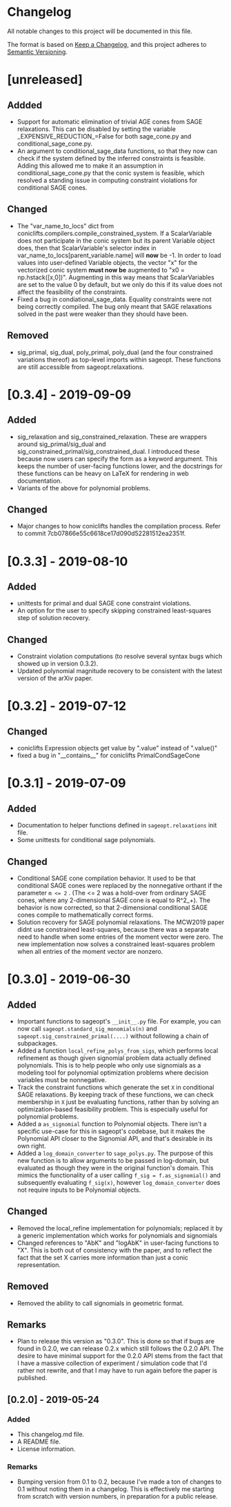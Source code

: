 # Changelog
All notable changes to this project will be documented in this file.

The format is based on [Keep a Changelog](https://keepachangelog.com/en/1.0.0/),
and this project adheres to [Semantic Versioning](https://semver.org/spec/v2.0.0.html).

# [unreleased]
## Addded
 - Support for automatic elimination of trivial AGE cones from SAGE relaxations. This can be disabled
 by setting the variable \_EXPENSIVE\_REDUCTION\_=False for both sage_cone.py and conditional_sage_cone.py.
 - An argument to conditional\_sage\_data functions, so that they now can check if the system
 defined by the inferred constraints is feasible. Adding this allowed me to make it an assumption
 in conditional_sage_cone.py that the conic system is feasible, which resolved a standing issue
 in computing constraint violations for conditional SAGE cones.
## Changed
 - The "var_name_to_locs" dict from coniclifts.compilers.compile_constrained_system. If a ScalarVariable
 does not participate in the conic system but its parent Variable object does, then that ScalarVariable's
 selector index in var_name_to_locs\[parent_variable.name\] will **now** be -1. In order to load values
 into user-defined Variable objects, the vector "x" for the vectorized conic system **must now be** augmented
 to "x0 = np.hstack(\[x,0\])". Augmenting in this way means that ScalarVariables are set to the value 0
 by default, but we only do this if its value does not affect the feasibility of the constraints.
 - Fixed a bug in condiational_sage_data. Equality constraints were not being correctly compiled.
 The bug only meant that SAGE relaxations solved in the past were weaker than they should have been.
## Removed
 - sig_primal, sig_dual, poly_primal, poly_dual (and the four constrained variations thereof)
 as top-level imports within sageopt. These functions are still accessible from sageopt.relaxations.

# [0.3.4] - 2019-09-09
## Added
 - sig_relaxation and sig_constrained_relaxation. These are wrappers around sig_primal/sig_dual
 and sig_constrained_primal/sig_constrained_dual. I introduced these because now users can specify the
 form as a keyword argument. This keeps the number of user-facing functions lower, and
 the docstrings for these functions can be heavy on LaTeX for rendering in web documentation.
 - Variants of the above for polynomial problems.
## Changed
 - Major changes to how coniclifts handles the compilation process. Refer to commit 7cb07866e55c6618ce17d090d52281512ea2351f.


# [0.3.3] - 2019-08-10
## Added
 - unittests for primal and dual SAGE cone constraint violations.
 - An option for the user to specify skipping constrained least-squares step of solution recovery.
## Changed
 - Constraint violation computations (to resolve several syntax bugs which showed up in version 0.3.2).
 - Updated polynomial magnitude recovery to be consistent with the latest version of the arXiv paper.


# [0.3.2] - 2019-07-12
## Changed
 - coniclifts Expression objects get value by ".value" instead of ".value()"
 - fixed a bug in "\_\_contains\_\_" for coniclifts PrimalCondSageCone


# [0.3.1] - 2019-07-09
## Added
 - Documentation to helper functions defined in ``sageopt.relaxations`` init file.
 - Some unittests for conditional sage polynomials.
## Changed
 - Conditional SAGE cone compilation behavior. It used to be that conditional
 SAGE cones were replaced by the nonnegative orthant if the parameter ``m <= 2`` .
 (The <= 2 was a hold-over from ordinary SAGE cones, where any 2-dimensional SAGE cone
 is equal to R^2_+). The behavior is now corrected, so that 2-dimensional conditional
 SAGE cones compile to mathematically correct forms.
 - Solution recovery for SAGE polynomial relaxations. The MCW2019 paper didnt use
 constrained least-squares, because there was a separate need to handle when some
 entries of the moment vector were zero. The new implementation now solves a
 constrained least-squares problem when all entries of the moment vector are nonzero.


# [0.3.0] - 2019-06-30
## Added
 - Important functions to sageopt's ``__init__.py`` file.
 For example, you can now call ``sageopt.standard_sig_monomials(n)`` and
 ``sageopt.sig_constrained_primal(....)`` without following a chain of
 subpackages.
 - Added a function ``local_refine_polys_from_sigs``, which performs local refinement
   as though given signomial problem data actually defined polynomials. This
   is to help people who only use signomials as a modeling tool for polynomial
   optimization problems where decision variables must be nonnegative.
 - Track the constraint functions which generate the set ``X`` in conditional SAGE
  relaxations. By keeping track of these functions, we can check membership in ``X``
  just be evaluating functions, rather than by solving an optimization-based
  feasibility problem. This is especially useful for polynomial problems.
 - Added a ``as_signomial`` function to Polynomial objects. There isn't a specific
    use-case for this in sageopt's codebase, but it makes the Polynomial API closer
    to the Signomial API, and that's desirable in its own right.
 - Added a ``log_domain_converter`` to ``sage_polys.py``. The purpose of this new function
    is to allow arguments to be passed in log-domain, but evaluated as though they
    were in the original function's domain. This mimics the functionality of a user
    calling ``f_sig = f.as_signomial()`` and subsequently evaluating ``f_sig(x)``,
    however ``log_domain_converter`` does not require inputs to be Polynomial objects.
## Changed
 - Removed the local_refine implementation for polynomials; replaced
   it by a generic implementation which works for polynomials and signomials
 - Changed references to "AbK" and "logAbK" in user-facing functions to "X".
  This is both out of consistency with the paper, and to reflect the fact that
  the set X carries more information than just a conic representation.
## Removed
 - Removed the ability to call signomials in geometric format.
## Remarks
  - Plan to release this version as "0.3.0". This is done so that if bugs
  are found in 0.2.0, we can release 0.2.x which still follows the 0.2.0 API.
  The desire to have minimal support for the 0.2.0 API stems from the fact that
  I have a massive collection of experiment / simulation code that I'd rather
  not rewrite, and that I may have to run again before the paper is published.


## [0.2.0] - 2019-05-24
### Added
 - This changelog.md file.
 - A README file.
 - License information.
### Remarks
 - Bumping version from 0.1 to 0.2, because I've made a ton of changes to 0.1 without noting them in a changelog.
   This is effectively me starting from scratch with version numbers, in preparation for a public release.
